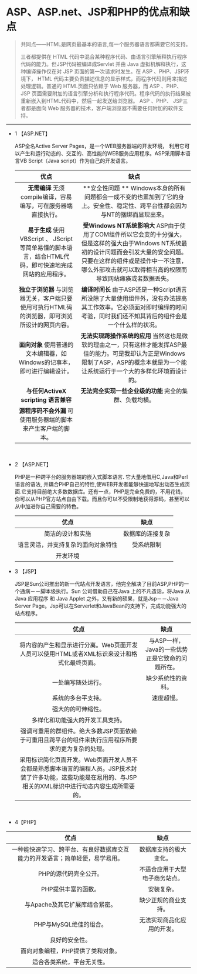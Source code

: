 # ASP、ASP.net、JSP和PHP的优点和缺点

>共同点——HTML是网页最基本的语言,每一个服务器语言都需要它的支持。
>
>三者都提供在 HTML 代码中混合某种程序代码、由语言引擎解释执行程序代码的能力。但JSP代码被编译成Servlet 并由 Java 虚拟机解释执行，这种编译操作仅在对 JSP 页面的第一次请求时发生。在 ASP 、PHP、JSP环境下， HTML 代码主要负责描述信息的显示样式，而程序代码则用来描述处理逻辑。普通的 HTML页面只依赖于 Web 服务器，而 ASP 、PHP、JSP 页面需要附加的语言引擎分析和执行程序代码。程序代码的执行结果被重新嵌入到HTML代码中，然后一起发送给浏览器。 ASP 、PHP、 JSP三者都是面向 Web 服务器的技术，客户端浏览器不需要任何附加的软件支持。



***

* 1 【ASP.NET】

  ASP全名Active Server Pages，是一个WEB服务器端的开发环境， 利用它可以产生和运行动态的、交互的、高性能的WEB服务应用程序。ASP采用脚本语言VB Script（Java script）作为自己的开发语言。

  |                    优点                    |                    缺点                    |
  | :--------------------------------------: | :--------------------------------------: |
  | **无需编译**                                                                                         无须compile编译，容易编写，可在服务器端直接执行。 | **安全性问题  **                                           Windows本身的所有问题都会一成不变的也累加到了它的身上。安全性、稳定性、跨平台性都会因为与NT的捆绑而显现出来。 |
  | **易于生成**                                                                                         使用VBScript 、 JScript等简单易懂的脚本语言，结合HTML代码，即可快速地完成网站的应用程序。 | **受Windows NT系统影响大**                             ASP由于使用了COM组件所以它会变的十分强大，但是这样的强大由于Windows NT系统最初的设计问题而会引发大量的安全问题。只要在这样的组件或是操作中一不注意，哪么外部攻击就可以取得相当高的权限而导致网站瘫痪或者数据丢失。 |
  | **独立于浏览器**                                                                                  与浏览器无关，客户端只要使用可执行HTML码的浏览器，即可浏览所设计的网页内容。 | **编译时间长**                                                        由于ASP还是一种Script语言所没除了大量使用组件外，没有办法提高其工作效率。它必须面对即时编绎的时间考验，同时我们还不知其背后的组件会是一个什么样的状况。 |
  | **面向对象**                                                                                         使用普通的文本编辑器，如Windows的记事本，即可进行编辑设计。 | **无法实现跨操作系统的应用**                             当然这也是微软的理由之一，只有这样才能发挥ASP最佳的能力。可是我却认为正是Windows限制了ASP，ASP的概念本就是为一个能让系统运行于一个大的多样化环境而设计的。 |
  |    **与任何ActiveX scripting** **语言兼容**     | **无法完全实现一些企业级的功能**                     完全的集群、负载均横。 |
  | **源程序码不会外漏**                                                                          可使用服务器端的脚本来产生客户端的脚本。 |                                          |

  ​

* 2 【ASP.NET】

  PHP是一种跨平台的服务器端的嵌入式脚本语言. 它大量地借用C,Java和Perl语言的语法, 并耦合PHP自己的特性,使WEB开发者能够快速地写出动态生成页面.它支持目前绝大多数数据库。还有一点，PHP是完全免费的，不用花钱，你可以从PHP官方站点自由下载。而且你可以不受限制地获得源码，甚至可以从中加进你自己需要的特色。

  |        优点         |    缺点    |
  | :---------------: | :------: |
  |     简洁的设计和实施      | 数据库的连接复杂 |
  | 语言灵活，并支持复杂的面向对象特性 |  受系统限制   |
  |       开发环境        |          |



* 3 【JSP】

  JSP是Sun公司推出的新一代站点开发语言，他完全解决了目前ASP,PHP的一个通病－－脚本级执行。Sun 公司借助自己在Java 上的不凡造诣，将Java 从Java 应用程序 和 Java Applet 之外，又有新的硕果，就是Jsp－－Java Server Page。Jsp可以在Serverlet和JavaBean的支持下，完成功能强大的站点程序。

  |                    优点                    |             缺点              |
  | :--------------------------------------: | :-------------------------: |
  | 将内容的产生和显示进行分离。Web页面开发人员可以使用HTML或者XML标识来设计和格式化最终页面。 | 与ASP一样，Java的一些优势正是它致命的问题所在。 |
  |                一处编写随处运行。                 |          缺少系统性的资料。          |
  |                系统的多台平支持。                 |            速度超慢。            |
  |                强大的的可伸缩性。                 |                             |
  |             多样化和功能强大的开发工具支持。             |                             |
  | 强调可重用的群组件。绝大多数JSP页面依赖于可重用且跨平台的组件来执行应用程序所要求的更为复杂的处理。 |                             |
  | 采用标识简化页面开发。Web页面开发人员不会都是熟悉脚本语言的编程人员。JSP技术封装了许多功能，这些功能是在易用的、与JSP相关的XML标识中进行动态内容生成所需要的。 |                             |

  ​

* 4【PHP】

|                   优点                   |       缺点        |
| :------------------------------------: | :-------------: |
| 一种能快速学习、跨平台、有良好数据库交互能力的开发语言；简单轻便，易学易用。 |   数据库支持的极大变化。   |
|              PHP的源代码完全公开。              | 不适合应用于大型电子商务站点。 |
|              PHP提供丰富的函数。               |      安装复杂。      |
|           与Apache及其它扩展库结合紧密。           |   缺少正规的商业支持。    |
|            PHP与MySQL绝佳的组合。             |  无法实现商品化应用的开发。  |
|                良好的安全性。                 |                 |
|           面向对象编程，PHP提供了类和对象。           |                 |
|             适合各类系统，平台无关性。              |                 |


